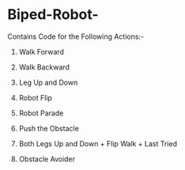 # Biped-Robot-
Contains Code for the Following Actions:-

1. Walk Forward

2. Walk Backward

3. Leg Up and Down

4. Robot Flip

5. Robot Parade

6. Push the Obstacle

7. Both Legs Up and Down + Flip Walk + Last Tried

8. Obstacle Avoider


